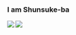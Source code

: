 ### I am Shunsuke-ba
  <img align="left" src="https://github-readme-stats.vercel.app/api?username=Shunsuke-ba&show_icons=true">
  <img align="left" src="https://github-readme-stats.vercel.app/api/top-langs?username=Shunsuke-ba">
